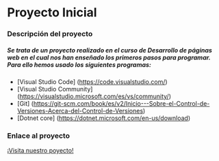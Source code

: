 # Proyecto Inicial

### Descripción del proyecto
##### Se trata de un proyecto realizado en el curso de _**Desarrollo de páginas web**_ en el cual nos han enseñado los primeros pasos para _programar_. Para ello hemos usado los siguientes programas:
* [Visual Studio Code] (https://code.visualstudio.com/)
* [Visual Studio Community] (https://visualstudio.microsoft.com/es/vs/community/)
* [Git] (https://git-scm.com/book/es/v2/Inicio---Sobre-el-Control-de-Versiones-Acerca-del-Control-de-Versiones)
* [Dotnet core] (https://dotnet.microsoft.com/en-us/download)

### Enlace al proyecto
[¡Visita nuestro poyecto!](http://ies-pnegras.centros.castillalamancha.es/)

